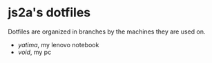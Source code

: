 # js2a's dotfiles

Dotfiles are organized in branches by the machines they are used on.

  - *yatima*, my lenovo notebook
  - *void*, my pc
